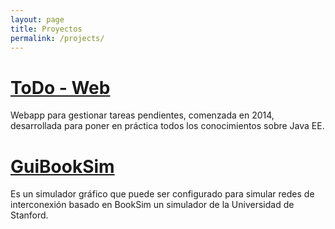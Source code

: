 ```yaml
---
layout: page
title: Proyectos
permalink: /projects/
---
```


# [ToDo - Web](https://github.com/carlossc87/todo-web "ToDo - Web")
Webapp para gestionar tareas pendientes, comenzada en 2014, desarrollada para
poner en práctica todos los conocimientos sobre Java EE.

# [GuiBookSim](https://github.com/carlossc87/guibooksim "GuiBookSim")
Es un simulador gráfico que puede ser configurado para simular redes de
interconexión basado en BookSim un simulador de la Universidad de Stanford.
